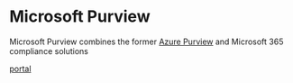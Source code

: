 # Microsoft Purview
Microsoft Purview combines the former [Azure Purview](https://github.com/davidkhala/azure-utils/wiki/Data-integration-toolchain#azure-purview) and Microsoft 365 compliance solutions

[portal](https://purview.microsoft.com/)
